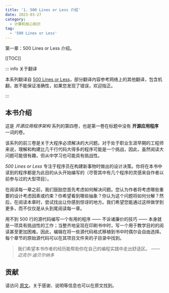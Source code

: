 ```yaml
---
title: '1. 500 Lines or Less 介绍'
date: 2023-03-27
category:
  - 计算机核心知识
tag:
  - '500 Lines or Less'
---
```


第一章：500 Lines or Less 介绍。


<!-- more -->

[[TOC]]

::: info 关于翻译

本系列翻译自 [500 Lines or Less](http://aosabook.org/en/500L/archives.html)，部分翻译内容参考网络上的其他翻译，包含机翻，故不能保证准确性，如果您发现了错误，欢迎指正。

:::

## 本书介绍

这是 *开源应用程序架构* 系列的第四卷，也是第一卷在标题中没有 **开源应用程序** 一词的卷。

该系列的前三卷是关于大程序必须解决的大问题。对于处于职业生涯早期的工程师来说，理解和构建比几千行代码大得多的程序可能是一个挑战，因此，虽然阅读大问题可能很有趣，但从中学习也可能具有挑战性。

*500 Lines or Less* 专注于程序员在构建新事物时做出的设计决策。你将在本书中读到的程序都是为此目的从头开始编写的（尽管其中有几个程序的灵感来自作者以前参与过的大型项目）。

在阅读每一章之前，我们鼓励您首先考虑如何解决问题。您认为作者将考虑哪些重要的设计考虑因素或约束？你希望看到哪些抽象？你认为这个问题将如何分解？然后，在阅读本章时，尝试找出让你感到惊讶的地方。我们希望您能通过这样做学到更多，而不仅仅是从头到尾阅读每一章。

用不到 500 行的源代码编写一个有用的程序 —— 不诉诸廉价的技巧 —— 本身就是一项具有挑战性的工作；当整齐地呈现在印刷书中时，写一个用于教学目的的阅读甚至更加困难。因此，编辑在将一些源代码格式移植到书中时偶尔会自由选择。每个章节的原始源代码可以在其项目文件夹的子目录中找到。

> 我们希望本书作者的经历能帮助你在自己的编程实践中走出舒适区。
> <cite>—— 迈克尔·迪贝尔纳多</cite>

## 贡献

请访问 [原文](http://aosabook.org/en/500L/introduction.html)。关于感谢、说明等信息也可以在原文找到。

